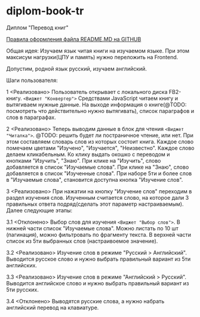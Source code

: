 # diplom-book-tr
Диплом "Перевод книг"

[Правила оформления файла README.MD на GITHUB](http://webdesign.ru.net/article/pravila-oformleniya-fayla-readmemd-na-github.html)

Общая идея: Изучаем язык читая книги на изучаемом языке.
При этом максисум нагрузки(ЦПУ и память) нужно переложить на Frontend.

Допустим, родной язык русский, изучаем английский.

Шаги пользователя:

1 <Реализовано> Пользователь открывает с локального диска FB2-книгу. `<Виджет "Конвертер">`
Средствами JavaScript читаем книгу и вытягиваем нужные данные.
На выходе информация о книге(@TODO: посмотреть что действительно нужно вытягивать), список параграфов и слов в параграфах.


2 <Реализовано> Теперь выводим данные в блок для чтения `<Виджет "Читалка">`.
@TODO: решить будет ли постраничное чтение, или нет.
При этом составляем словарь слов из которых состоит книга.
Каждое слово помечаем цветами "Изучено", "Изучается", "Неизвестно".
Каждое слово делаем кликабельным. Ко клику выдать окошко с переводом и кнопками "Изучить", "Знаю".
При клике на "Изучить", слово добавляется в список "Изучаемые слова".
При клике на "Знаю", слово добавляется в список "Изученные слова".
При наборе 5ти и более слов в "Изучаемые слова", становится доступна кнопка "Изучение слов".

3 <Реализовано> При нажатии на кнопку "Изучение слов" переходим в раздел изучения слов.
Изученным считается слово, на которое дали 3 правильных ответа подряд(сделать этот параметр настраиваемым).
Далее следующие этапы:

3.1 <Отклонено> Выбор слов для изучения `<Виджет "Выбор слов">`.
В нижней части список "Изучаемые слова". 
Можно листать по 10 шт (пагинация), можно фильтровать по фрагменту текста.
В верхней части список из 5ти выбранных слов (настраивоемое значение).

3.2 <Реализовано> Изучение слов в режиме "Русский > Английский".
Выводится русское слово и нужно выбрать правильный вариант из 5ти английских.

3.3 <Реализовано> Изучение слов в режиме "Английский > Русский".
Выводится английское слово и нужно выбрать правильный вариант из 5ти русских.

3.4 <Отклонено> Выводятся русские слова, а нужно набрать английский перевод на клавиатуре.    

